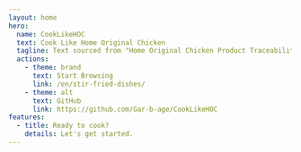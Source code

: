 ```yaml
---
layout: home
hero:
  name: CookLikeHOC
  text: Cook Like Home Original Chicken
  tagline: Text sourced from "Home Original Chicken Product Traceability Report," curated and translated for easy cooking.
  actions:
    - theme: brand
      text: Start Browsing
      link: /en/stir-fried-dishes/
    - theme: alt
      text: GitHub
      link: https://github.com/Gar-b-age/CookLikeHOC
features:
  - title: Ready to cook?
    details: Let's get started.
---
```

